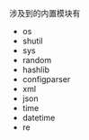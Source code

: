涉及到的内置模块有
- os
- shutil
- sys
- random
- hashlib
- configparser
- xml
- json
- time
- datetime
- re

